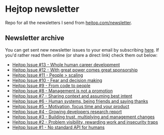 # Hejtop newsletter
Repo for all the newsletters I send from [hejtop.com/newsletter](https://www.hejtop.com/newsletter).

## Newsletter archive
You can get sent new newsletter issues to your email by subscribing [here](http://hejtop.com/newsletter). If you'd rather read them online (or share a direct link) check them out below:

* [Hejtop Issue #13 - Whole human career development](https://htmlpreview.github.io/?https://github.com/adamblanchard/hejtop-newsletter/blob/main/issues/13-june-06-23.html)
* [Hejtop Issue #12 - With great power comes great sponsorship](https://htmlpreview.github.io/?https://github.com/adamblanchard/hejtop-newsletter/blob/main/issues/12-may-30-23.html)
* [Hejtop Issue #11 - People > scaling](https://htmlpreview.github.io/?https://github.com/adamblanchard/hejtop-newsletter/blob/main/issues/11-may-23-23.html)
* [Hejtop Issue #10 - Fear and decision making](https://htmlpreview.github.io/?https://github.com/adamblanchard/hejtop-newsletter/blob/main/issues/10-may-16-23.html)
* [Hejtop Issue #9 - From code to people](https://htmlpreview.github.io/?https://github.com/adamblanchard/hejtop-newsletter/blob/main/issues/9-may-09-23.html)
* [Hejtop Issue #8 - Management is not a promotion](https://htmlpreview.github.io/?https://github.com/adamblanchard/hejtop-newsletter/blob/main/issues/8-may-02-23.html)
* [Hejtop Issue #7 - Sharing context and assuming best intent](https://htmlpreview.github.io/?https://github.com/adamblanchard/hejtop-newsletter/blob/main/issues/7-april-25-23.html)
* [Hejtop Issue #6 - Human systems, being friends and saying thanks](https://htmlpreview.github.io/?https://github.com/adamblanchard/hejtop-newsletter/blob/main/issues/6-april-18-23.html)
* [Hejtop Issue #5 - Motivation, focus time and your product](https://htmlpreview.github.io/?https://github.com/adamblanchard/hejtop-newsletter/blob/main/issues/5-april-11-23.html)
* [Hejtop Issue #4 - Growing developers research report](https://htmlpreview.github.io/?https://github.com/adamblanchard/hejtop-newsletter/blob/main/issues/4-april-04-23.html)
* [Hejtop Issue #3 - Building trust, multiplying and management changes](https://htmlpreview.github.io/?https://github.com/adamblanchard/hejtop-newsletter/blob/main/issues/3-march-28-23.html)
* [Hejtop Issue #2 - Problem visibility, rewarding work and insecurity traps](https://htmlpreview.github.io/?https://github.com/adamblanchard/hejtop-newsletter/blob/main/issues/2-march-21-23.html)
* [Hejtop Issue #1 - No standard API for humans](https://htmlpreview.github.io/?https://github.com/adamblanchard/hejtop-newsletter/blob/main/issues/1-march-14-23.html)
